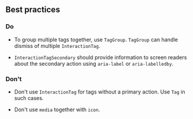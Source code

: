 ## Best practices

### Do

- To group multiple tags together, use `TagGroup`. `TagGroup` can handle dismiss of multiple `InteractionTag`.

- `InteractionTagSecondary` should provide information to screen readers about the secondary action using `aria-label` or `aria-labelledby`.

### Don't

- Don't use `InteractionTag` for tags without a primary action. Use `Tag` in such cases.

- Don't use `media` together with `icon`.

